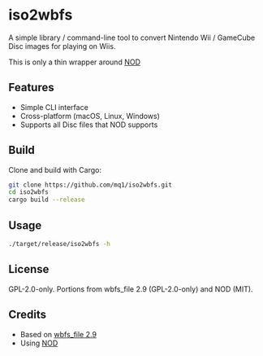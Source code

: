 # iso2wbfs

A simple library / command-line tool to convert Nintendo Wii / GameCube Disc images for playing on Wiis.

This is only a thin wrapper around [NOD](https://github.com/encounter/nod)

## Features

- Simple CLI interface
- Cross-platform (macOS, Linux, Windows)
- Supports all Disc files that NOD supports

## Build

Clone and build with Cargo:

```sh
git clone https://github.com/mq1/iso2wbfs.git
cd iso2wbfs
cargo build --release
```

## Usage

```sh
./target/release/iso2wbfs -h
```

## License

GPL-2.0-only. Portions from wbfs_file 2.9 (GPL-2.0-only) and NOD (MIT).

## Credits

- Based on [wbfs_file 2.9](https://github.com/FunctionDJ/wbfs_file_2.9)
- Using [NOD](https://github.com/encounter/nod)

